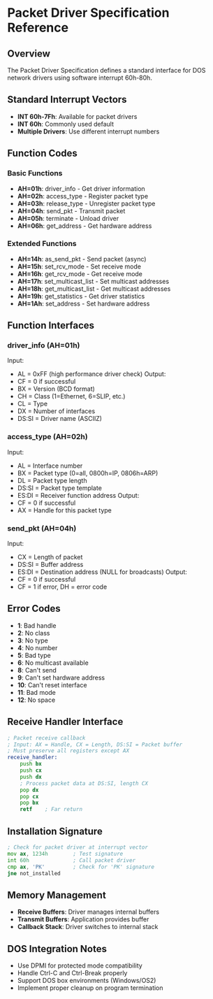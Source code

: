 # Packet Driver Specification Reference

## Overview
The Packet Driver Specification defines a standard interface for DOS network drivers using software interrupt 60h-80h.

## Standard Interrupt Vectors
- **INT 60h-7Fh**: Available for packet drivers
- **INT 60h**: Commonly used default
- **Multiple Drivers**: Use different interrupt numbers

## Function Codes

### Basic Functions
- **AH=01h**: driver_info - Get driver information
- **AH=02h**: access_type - Register packet type
- **AH=03h**: release_type - Unregister packet type  
- **AH=04h**: send_pkt - Transmit packet
- **AH=05h**: terminate - Unload driver
- **AH=06h**: get_address - Get hardware address

### Extended Functions  
- **AH=14h**: as_send_pkt - Send packet (async)
- **AH=15h**: set_rcv_mode - Set receive mode
- **AH=16h**: get_rcv_mode - Get receive mode
- **AH=17h**: set_multicast_list - Set multicast addresses
- **AH=18h**: get_multicast_list - Get multicast addresses
- **AH=19h**: get_statistics - Get driver statistics
- **AH=1Ah**: set_address - Set hardware address

## Function Interfaces

### driver_info (AH=01h)
Input: 
- AL = 0xFF (high performance driver check)
Output:
- CF = 0 if successful
- BX = Version (BCD format)
- CH = Class (1=Ethernet, 6=SLIP, etc.)
- CL = Type  
- DX = Number of interfaces
- DS:SI = Driver name (ASCIIZ)

### access_type (AH=02h)
Input:
- AL = Interface number
- BX = Packet type (0=all, 0800h=IP, 0806h=ARP)
- DL = Packet type length
- DS:SI = Packet type template
- ES:DI = Receiver function address
Output:
- CF = 0 if successful
- AX = Handle for this packet type

### send_pkt (AH=04h)
Input:
- CX = Length of packet
- DS:SI = Buffer address
- ES:DI = Destination address (NULL for broadcasts)
Output:
- CF = 0 if successful
- CF = 1 if error, DH = error code

## Error Codes
- **1**: Bad handle
- **2**: No class
- **3**: No type  
- **4**: No number
- **5**: Bad type
- **6**: No multicast available
- **8**: Can't send
- **9**: Can't set hardware address
- **10**: Can't reset interface
- **11**: Bad mode
- **12**: No space

## Receive Handler Interface
```asm
; Packet receive callback
; Input: AX = Handle, CX = Length, DS:SI = Packet buffer
; Must preserve all registers except AX
receive_handler:
    push bx
    push cx
    push dx
    ; Process packet data at DS:SI, length CX
    pop dx
    pop cx  
    pop bx
    retf    ; Far return
```

## Installation Signature
```asm
; Check for packet driver at interrupt vector
mov ax, 1234h        ; Test signature
int 60h              ; Call packet driver
cmp ax, 'PK'         ; Check for 'PK' signature
jne not_installed
```

## Memory Management
- **Receive Buffers**: Driver manages internal buffers
- **Transmit Buffers**: Application provides buffer
- **Callback Stack**: Driver switches to internal stack

## DOS Integration Notes
- Use DPMI for protected mode compatibility
- Handle Ctrl-C and Ctrl-Break properly  
- Support DOS box environments (Windows/OS2)
- Implement proper cleanup on program termination
